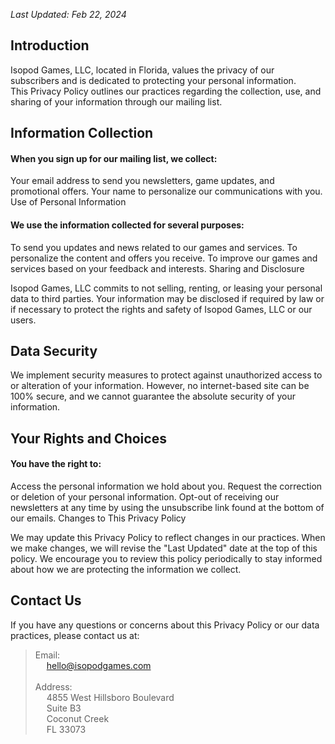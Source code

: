 _Last Updated: Feb 22, 2024_

## Introduction

Isopod Games, LLC, located in Florida, values the privacy of our subscribers and is dedicated to protecting your personal information. \
This Privacy Policy outlines our practices regarding the collection, use, and sharing of your information through our mailing list.

## Information Collection

#### When you sign up for our mailing list, we collect:

Your email address to send you newsletters, game updates, and promotional offers.
Your name to personalize our communications with you.
Use of Personal Information

#### We use the information collected for several purposes:

To send you updates and news related to our games and services.
To personalize the content and offers you receive.
To improve our games and services based on your feedback and interests.
Sharing and Disclosure

Isopod Games, LLC commits to not selling, renting, or leasing your personal data to third parties. Your information may be disclosed if required by law or if necessary to protect the rights and safety of Isopod Games, LLC or our users.

## Data Security

We implement security measures to protect against unauthorized access to or alteration of your information. However, no internet-based site can be 100% secure, and we cannot guarantee the absolute security of your information.

## Your Rights and Choices

#### You have the right to:

Access the personal information we hold about you.
Request the correction or deletion of your personal information.
Opt-out of receiving our newsletters at any time by using the unsubscribe link found at the bottom of our emails.
Changes to This Privacy Policy

We may update this Privacy Policy to reflect changes in our practices. When we make changes, we will revise the "Last Updated" date at the top of this policy. We encourage you to review this policy periodically to stay informed about how we are protecting the information we collect.

## Contact Us

If you have any questions or concerns about this Privacy Policy or our data practices, please contact us at:
> Email: \
> &emsp; hello@isopodgames.com \
>  \
> Address: \
> &emsp;  4855 West Hillsboro Boulevard \
> &emsp; Suite B3 \
> &emsp; Coconut Creek \
> &emsp; FL 33073
